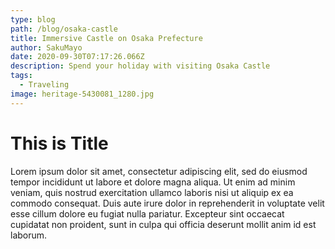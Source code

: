 ```yaml
---
type: blog
path: /blog/osaka-castle
title: Immersive Castle on Osaka Prefecture
author: SakuMayo
date: 2020-09-30T07:17:26.066Z
description: Spend your holiday with visiting Osaka Castle
tags:
  - Traveling
image: heritage-5430081_1280.jpg
---
```


# This is Title

Lorem ipsum dolor sit amet, consectetur adipiscing elit, sed do eiusmod tempor incididunt ut labore et dolore magna aliqua. Ut enim ad minim veniam, quis nostrud exercitation ullamco laboris nisi ut aliquip ex ea commodo consequat. Duis aute irure dolor in reprehenderit in voluptate velit esse cillum dolore eu fugiat nulla pariatur. Excepteur sint occaecat cupidatat non proident, sunt in culpa qui officia deserunt mollit anim id est laborum.
